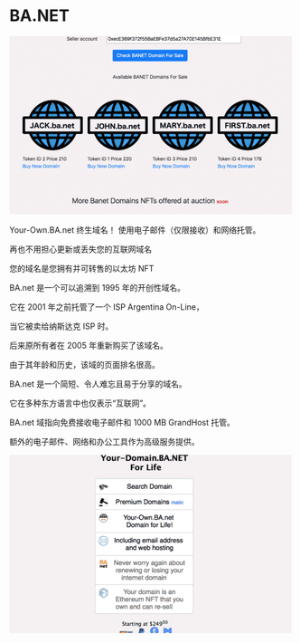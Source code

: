 # BA.NET


![dsa](dsa.png)

<p>Your-Own.BA.net 终生域名！ 使用电子邮件（仅限接收）和网络托管。</p>
<p>再也不用担心更新或丢失您的互联网域名</p>
<p>您的域名是您拥有并可转售的以太坊 NFT</p>
<p>BA.net 是一个可以追溯到 1995 年的开创性域名。</p>
<p>它在 2001 年之前托管了一个 ISP Argentina On-Line，</p>
<p>当它被卖给纳斯达克 ISP 时。</p>
<p>后来原所有者在 2005 年重新购买了该域名。</p>
<p>由于其年龄和历史，该域的页面排名很高。</p>
<p>BA.net 是一个简短、令人难忘且易于分享的域名。</p>
<p>它在多种东方语言中也仅表示“互联网”。</p>
<p>BA.net 域指向免费接收电子邮件和 1000 MB GrandHost 托管。</p>
<p>额外的电子邮件、网络和办公工具作为高级服务提供。</p>

![dsidhbn](dsidhbn.png)
